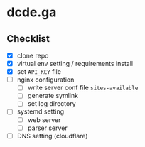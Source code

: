# dcde.ga

## Checklist
- [x] clone repo
- [x] virtual env setting / requirements install
- [x] set `API_KEY` file
- [ ] nginx configuration
  - [ ] write server conf file `sites-available`
  - [ ] generate symlink
  - [ ] set log directory
- [ ] systemd setting
  - [ ] web server
  - [ ] parser server
- [ ] DNS setting (cloudflare)
